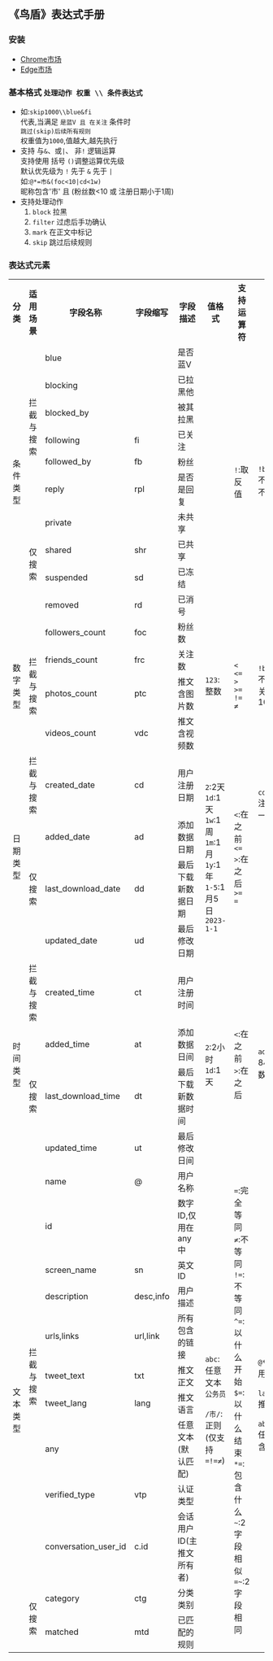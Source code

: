 ## 《鸟盾》表达式手册
### 安装
- [Chrome市场](https://chromewebstore.google.com/detail/%E6%8E%A8%E7%89%B9%E9%B8%9F%E7%9B%BE/igapbfjkbkmjcmgjmgfcegamhkfppdmg?hl=zh-CN)  
- [Edge市场](https://microsoftedge.microsoft.com/addons/detail/%E6%8E%A8%E7%89%B9%E9%B8%9F%E7%9B%BE/copkjadjjcbkgclndhlhdbmhdabhfmed)  
### 基本格式 `处理动作 权重 \\ 条件表达式`  
- 如:`skip1000\\blue&fi`  
  代表,当满足 `是蓝V 且 在关注` 条件时  
  `跳过(skip)后续所有规则`  
  权重值为`1000`,值越大,越先执行
- 支持 与`&`、或`|`、 非`!` 逻辑运算  
  支持使用 括号 `()`调整运算优先级  
  默认优先级为 `!` 先于 `&` 先于 `|`  
  如:`@*=市&(foc<10|cd<1w)`  
  昵称包含'市' 且 (粉丝数<10 或 注册日期小于1周)
- 支持处理动作
  1. `block` 拉黑
  2. `filter` 过虑后手功确认
  3. `mark` 在正文中标记
  4. `skip` 跳过后续规则
### 表达式元素
<table>
    <tr>
        <th>分类</th>
        <th>适用场景</th>
        <th>字段名称</th>
        <th>字段缩写</th>
        <th>字段描述</th>
        <th>值格式</th>
        <th>支持运算符</th>
        <th>范例</th>
    </tr>
    <tr>
        <td rowspan="10">条件类型</td>
        <td rowspan="6">拦截<br/>与<br/>搜索</td>
        <td>blue</td>
        <td></td>
        <td>是否蓝V</td>
        <td rowspan="10"></td>
        <td rowspan="10"><code>!</code>:取反值</td>
        <td rowspan="10"><code>!blue&!fb</code><br/>不是蓝V并且不是粉丝</td>
    </tr>
    <tr>
        <td>blocking</td>
        <td></td>
        <td>已拉黑他</td>
    </tr>
    <tr>
        <td>blocked_by</td>
        <td></td>
        <td>被其拉黑</td>
    </tr>
    <tr>
        <td>following</td>
        <td>fi</td>
        <td>已关注</td>
    </tr>
    <tr>
        <td>followed_by</td>
        <td>fb</td>
        <td>粉丝</td>
    </tr>
    <tr>
        <td>reply</td>
        <td>rpl</td>
        <td>是否是回复</td>
    </tr>
    <tr>
        <td rowspan="4">仅搜索</td>
        <td>private</td>
        <td></td>
        <td>未共享</td>
    </tr>
    <tr>
        <td>shared</td>
        <td>shr</td>
        <td>已共享</td>
    </tr>
    <tr>
        <td>suspended</td>
        <td>sd</td>
        <td>已冻结</td>
    </tr>
    <tr>
        <td>removed</td>
        <td>rd</td>
        <td>已消号</td>
    </tr>
    <tr>
        <td rowspan="4">数字类型</td>
        <td rowspan="4">拦截<br/>与<br/>搜索</td>
        <td>followers_count</td>
        <td>foc</td>
        <td>粉丝数</td>
        <td rowspan="4"><code>123</code>:整数</td>
        <td rowspan="4">
<code>&lt;</code><br/>
<code>&lt;=</code><br/>
<code>&gt;</code><br/>
<code>&gt;=</code><br/>
<code>!=</code><br/>
<code>≠</code><br/>
</td>
        <td rowspan="4"><code>!blue&frc<100</code><br/>不是蓝V并且关注数小于100</td>
    </tr>
    <tr>
        <td>friends_count</td>
        <td>frc</td>
        <td>关注数</td>
    </tr>
    <tr>
        <td>photos_count</td>
        <td>ptc</td>
        <td>推文含图片数</td>
    </tr>
    <tr>
        <td>videos_count</td>
        <td>vdc</td>
        <td>推文含视频数</td>
    </tr>
    <tr>
        <td rowspan="4">日期类型</td>
        <td>拦截<br/>与<br/>搜索</td>
        <td>created_date</td>
        <td>cd</td>
        <td>用户注册日期</td>
        <td rowspan="4">
<code>2</code>:2天<br/>
<code>1d</code>:1天<br/>
<code>1w</code>:1周<br/>
<code>1m</code>:1月<br/>
<code>1y</code>:1年<br/>
<code>1-5</code>:1月5日<br/>
<code>2023-1-1</code><br/>
</td>
        <td rowspan="4">
<code>&lt;</code>:在之前<br/>
<code>&lt;=</code><br/>
<code>&gt;</code>:在之后<br/>
<code>&gt;=</code><br/>
<code>=</code><br/>
</td>
        <td rowspan="2"><code>cd<1m</code><br/>注册日期小于一月</td>
    </tr>
    <tr>
        <td rowspan="3">仅搜索</td>
        <td>added_date</td>
        <td>ad</td>
        <td>添加数据日期</td>
    </tr>
    <tr>
        <td>last_download_date</td>
        <td>dd</td>
        <td>最后下载新数据日期</td>
    </tr>
    <tr>
        <td>updated_date</td>
        <td>ud</td>
        <td>最后修改日期</td>
    </tr>
    <tr>
        <td rowspan="4">时间类型</td>
        <td>拦截<br/>与<br/>搜索</td>
        <td>created_time</td>
        <td>ct</td>
        <td>用户注册时间</td>
        <td rowspan="4">
<code>2</code>:2小时<br/>
<code>1d</code>:1天<br/>
</td>
        <td rowspan="4">
<code>&lt;</code>:在之前<br/>
<code>&gt;</code>:在之后<br/>
</td>
        <td rowspan="4"><code>ad<8</code><br/>8小时内添加的数据</td>
    </tr>
    <tr>
        <td rowspan="3">仅搜索</td>
        <td>added_time</td>
        <td>at</td>
        <td>添加数据日间</td>
    </tr>
    <tr>
        <td>last_download_time</td>
        <td>dt</td>
        <td>最后下载新数据时间</td>
    </tr>
    <tr>
        <td>updated_time</td>
        <td>ut</td>
        <td>最后修改日间</td>
    </tr>
    <tr>
        <td rowspan="12">文本类型</td>
        <td rowspan="10">拦截<br/>与<br/>搜索</td>
        <td>name</td>
        <td>@</td>
        <td>用户名称</td>
        <td rowspan="12">
<code>abc</code>:任意文本<br/>
<code>公务员</code><br/><br/>
<code>/市/</code>:正则<br/>(仅支持<code>=</code><code>!=</code><code>≠</code>)<br/>
</td>
        <td rowspan="12">
<code>=</code>:完全等同<br/>
<code>≠</code>:不等同<br/>
<code>!=</code>:不等同<br/>
<code>^=</code>:以什么开始<br/>
<code>$=</code>:以什么结束<br/>
<code>*=</code>:包含什么<br/>
<code>~</code>:2字段相似<br/>
<code>=~</code>:2字段相同<br/>
</td>
        <td rowspan="12">
<code>@*=市</code><br/>用户名包含'市'<br/><br/>
<code>lang^=zh</code><br/>推文是中文<br/><br/>
<code>abc&xyz</code><br/>任意文本包含'abc'和'xyz'<br/><br/>
</td>
    </tr>
    <tr>
        <td>id</td>
        <td></td>
        <td>数字 ID,仅用在any中</td>
    </tr>
    <tr>
        <td>screen_name</td>
        <td>sn</td>
        <td>英文ID</td>
    </tr>
    <tr>
        <td>description</td>
        <td>desc,info</td>
        <td>用户描述</td>
    </tr>
    <tr>
        <td>urls,links</td>
        <td>url,link</td>
        <td>所有包含的链接</td>
    </tr>
    <tr>
        <td>tweet_text</td>
        <td>txt</td>
        <td>推文正文</td>
    </tr>
    <tr>
        <td>tweet_lang</td>
        <td>lang</td>
        <td>推文语言</td>
    </tr>
    <tr>
        <td>any</td>
        <td></td>
        <td>任意文本(默认匹配)</td>
    </tr>
    <tr>
        <td>verified_type</td>
        <td>vtp</td>
        <td>认证类型</td>
    </tr>
    <tr>
        <td>conversation_user_id</td>
        <td>c.id</td>
        <td>会话用户ID(主推文所有者)</td>
    </tr>
    <tr>
        <td rowspan="2">仅搜索</td>
        <td>category</td>
        <td>ctg</td>
        <td>分类类别</td>
    </tr>
    <tr>
        <td>matched</td>
        <td>mtd</td>
        <td>已匹配的规则</td>
    </tr>
</table>
